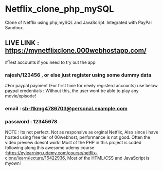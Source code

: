 # Netflix_clone_php_mySQL
Clone of Netflix using php,mySQL and JavaScript. Integrated with PayPal Sandbox.
## LIVE LINK : https://mynetflixclone.000webhostapp.com/

#Test accounts if you need to try out the app

### rajesh/123456 , or else just register using some dummy data

#For paypal payment (For first time for newly registerd accounts) use below paypal credentials :
Without this, the user wont be able to play any movie/episode!

### email : sb-l1kmg4786703@personal.example.com
### password : 12345678

NOTE : Its not perfect. Not as responsive as orginal Netflix, Also since i have hosted using free tier of 00webhost, performance is not good. Often the video preview doesnt work!
Most of the PHP in this project is coded following along this awesome udemy course :https://eylearning.udemy.com/course/netflix-clone/learn/lecture/16422936,
Most of the HTML/CSS and JavaScript is myown!

